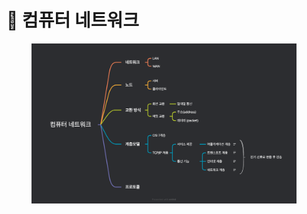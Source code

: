 # 🔱 컴퓨터 네트워크

<figure><img src="../.gitbook/assets/image (7).png" alt=""><figcaption></figcaption></figure>
